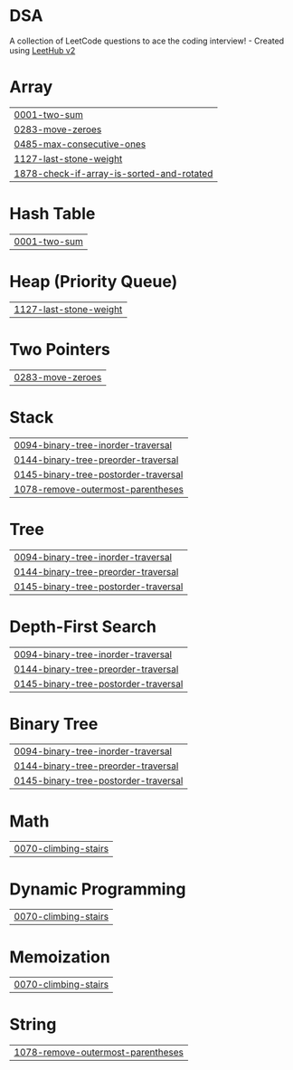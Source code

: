 # DSA
A collection of LeetCode questions to ace the coding interview! - Created using [LeetHub v2](https://github.com/arunbhardwaj/LeetHub-2.0)


# Array
|  |
| ------- |
| [0001-two-sum](https://github.com/Arpitha-004/DSA/tree/master/0001-two-sum) |
| [0283-move-zeroes](https://github.com/Arpitha-004/DSA/tree/master/0283-move-zeroes) |
| [0485-max-consecutive-ones](https://github.com/Arpitha-004/DSA/tree/master/0485-max-consecutive-ones) |
| [1127-last-stone-weight](https://github.com/Arpitha-004/DSA/tree/master/1127-last-stone-weight) |
| [1878-check-if-array-is-sorted-and-rotated](https://github.com/Arpitha-004/DSA/tree/master/1878-check-if-array-is-sorted-and-rotated) |
# Hash Table
|  |
| ------- |
| [0001-two-sum](https://github.com/Arpitha-004/DSA/tree/master/0001-two-sum) |
# Heap (Priority Queue)
|  |
| ------- |
| [1127-last-stone-weight](https://github.com/Arpitha-004/DSA/tree/master/1127-last-stone-weight) |
# Two Pointers
|  |
| ------- |
| [0283-move-zeroes](https://github.com/Arpitha-004/DSA/tree/master/0283-move-zeroes) |
# Stack
|  |
| ------- |
| [0094-binary-tree-inorder-traversal](https://github.com/Arpitha-004/DSA/tree/master/0094-binary-tree-inorder-traversal) |
| [0144-binary-tree-preorder-traversal](https://github.com/Arpitha-004/DSA/tree/master/0144-binary-tree-preorder-traversal) |
| [0145-binary-tree-postorder-traversal](https://github.com/Arpitha-004/DSA/tree/master/0145-binary-tree-postorder-traversal) |
| [1078-remove-outermost-parentheses](https://github.com/Arpitha-004/DSA/tree/master/1078-remove-outermost-parentheses) |
# Tree
|  |
| ------- |
| [0094-binary-tree-inorder-traversal](https://github.com/Arpitha-004/DSA/tree/master/0094-binary-tree-inorder-traversal) |
| [0144-binary-tree-preorder-traversal](https://github.com/Arpitha-004/DSA/tree/master/0144-binary-tree-preorder-traversal) |
| [0145-binary-tree-postorder-traversal](https://github.com/Arpitha-004/DSA/tree/master/0145-binary-tree-postorder-traversal) |
# Depth-First Search
|  |
| ------- |
| [0094-binary-tree-inorder-traversal](https://github.com/Arpitha-004/DSA/tree/master/0094-binary-tree-inorder-traversal) |
| [0144-binary-tree-preorder-traversal](https://github.com/Arpitha-004/DSA/tree/master/0144-binary-tree-preorder-traversal) |
| [0145-binary-tree-postorder-traversal](https://github.com/Arpitha-004/DSA/tree/master/0145-binary-tree-postorder-traversal) |
# Binary Tree
|  |
| ------- |
| [0094-binary-tree-inorder-traversal](https://github.com/Arpitha-004/DSA/tree/master/0094-binary-tree-inorder-traversal) |
| [0144-binary-tree-preorder-traversal](https://github.com/Arpitha-004/DSA/tree/master/0144-binary-tree-preorder-traversal) |
| [0145-binary-tree-postorder-traversal](https://github.com/Arpitha-004/DSA/tree/master/0145-binary-tree-postorder-traversal) |
# Math
|  |
| ------- |
| [0070-climbing-stairs](https://github.com/Arpitha-004/DSA/tree/master/0070-climbing-stairs) |
# Dynamic Programming
|  |
| ------- |
| [0070-climbing-stairs](https://github.com/Arpitha-004/DSA/tree/master/0070-climbing-stairs) |
# Memoization
|  |
| ------- |
| [0070-climbing-stairs](https://github.com/Arpitha-004/DSA/tree/master/0070-climbing-stairs) |
# String
|  |
| ------- |
| [1078-remove-outermost-parentheses](https://github.com/Arpitha-004/DSA/tree/master/1078-remove-outermost-parentheses) |